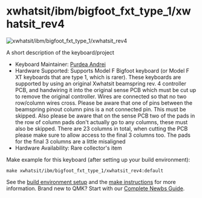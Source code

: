 # xwhatsit/ibm/bigfoot_fxt_type_1/xwhatsit_rev4

![xwhatsit/ibm/bigfoot_fxt_type_1/xwhatsit_rev4](https://deskthority.net/wiki/images/c/cc/AJM-5251-1.jpg)

A short description of the keyboard/project

* Keyboard Maintainer: [Purdea Andrei](https://github.com/purdeaandrei)
* Hardware Supported:
    Supports Model F Bigfoot keyboard (or Model F XT keyboards that are type 1, which is rarer).
    These keyboards are supported by using an original Xwhatsit beamspring rev. 4 controller PCB,
    and handwiring it into the original sense PCB which must be cut up to remove the original controller.
    Wires are connected so that no two row/column wires cross.
    Please be aware that one of pins between the beamspring pinout column pins is a not connected pin. This must be skipped.
    Also please be aware that on the sense PCB two of the pads in the row of column pads don't actually go to any columns, these must also be skipped.
    There are 23 columns in total, when cutting the PCB please make sure to allow access to the final 3 columns too. The pads for the final 3 columns are a little misaligned 
* Hardware Availability: Rare collector's item

Make example for this keyboard (after setting up your build environment):

    make xwhatsit/ibm/bigfoot_fxt_type_1/xwhatsit_rev4:default

See the [build environment setup](https://docs.qmk.fm/#/getting_started_build_tools) and the [make instructions](https://docs.qmk.fm/#/getting_started_make_guide) for more information. Brand new to QMK? Start with our [Complete Newbs Guide](https://docs.qmk.fm/#/newbs).
